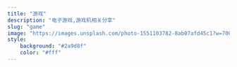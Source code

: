 ```yaml
---
title: "游戏"
description: "电子游戏,游戏机相关分享"
slug: "game"
image: "https://images.unsplash.com/photo-1551103782-8ab07afd45c1?w=700&auto=format&fit=crop&q=60&ixlib=rb-4.0.3&ixid=M3wxMjA3fDB8MHxzZWFyY2h8MTZ8fGdhbWV8ZW58MHx8MHx8fDA%3D"
style:
    background: "#2a9d8f"
    color: "#fff"
---
```

